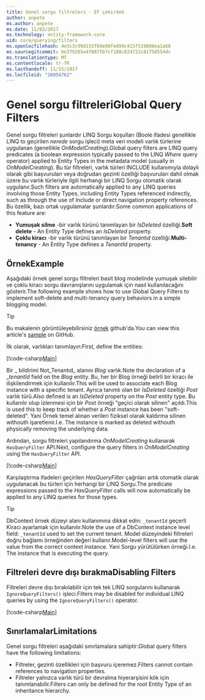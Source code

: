 ```yaml
---
title: Genel sorgu filtreleri - EF çekirdek
author: anpete
ms.author: anpete
ms.date: 11/03/2017
ms.technology: entity-framework-core
uid: core/querying/filters
ms.openlocfilehash: 4e3c3c99d155f69e00fed99c415f519808ea1a68
ms.sourcegitcommit: 6e379265e4f087fb7cf180c824722c81750554dc
ms.translationtype: MT
ms.contentlocale: tr-TR
ms.lasthandoff: 11/15/2017
ms.locfileid: "26054762"
---
```

# <a name="global-query-filters"></a><span data-ttu-id="1fbb2-102">Genel sorgu filtreleri</span><span class="sxs-lookup"><span data-stu-id="1fbb2-102">Global Query Filters</span></span>

<span data-ttu-id="1fbb2-103">Genel sorgu filtreleri şunlardır LINQ Sorgu koşulları (Boole ifadesi genellikle LINQ to geçirilen *nerede* sorgu işleci) meta veri modeli varlık türlerine uygulanan (genellikle *OnModelCreating*).</span><span class="sxs-lookup"><span data-stu-id="1fbb2-103">Global query filters are LINQ query predicates (a boolean expression typically passed to the LINQ *Where* query operator) applied to Entity Types in the metadata model (usually in *OnModelCreating*).</span></span> <span data-ttu-id="1fbb2-104">Bu tür filtreleri, varlık türleri INCLUDE kullanımıyla dolaylı olarak gibi başvurulan veya doğrudan gezinti özelliği başvuruları dahil olmak üzere bu varlık türleriyle ilgili herhangi bir LINQ Sorgu otomatik olarak uygulanır.</span><span class="sxs-lookup"><span data-stu-id="1fbb2-104">Such filters are automatically applied to any LINQ queries involving those Entity Types, including Entity Types referenced indirectly, such as through the use of Include or direct navigation property references.</span></span> <span data-ttu-id="1fbb2-105">Bu özellik, bazı ortak uygulamalar şunlardır:</span><span class="sxs-lookup"><span data-stu-id="1fbb2-105">Some common applications of this feature are:</span></span>

* <span data-ttu-id="1fbb2-106">**Yumuşak silme** -bir varlık türünü tanımlayan bir *IsDeleted* özelliği.</span><span class="sxs-lookup"><span data-stu-id="1fbb2-106">**Soft delete** - An Entity Type defines an *IsDeleted* property.</span></span>
* <span data-ttu-id="1fbb2-107">**Çoklu kiracı** -bir varlık türünü tanımlayan bir *Tenantıd* özelliği.</span><span class="sxs-lookup"><span data-stu-id="1fbb2-107">**Multi-tenancy** - An Entity Type defines a *TenantId* property.</span></span>

## <a name="example"></a><span data-ttu-id="1fbb2-108">Örnek</span><span class="sxs-lookup"><span data-stu-id="1fbb2-108">Example</span></span>

<span data-ttu-id="1fbb2-109">Aşağıdaki örnek genel sorgu filtreleri basit blog modelinde yumuşak silebilir ve çoklu kiracı sorgu davranışlarını uygulamak için nasıl kullanılacağını gösterir.</span><span class="sxs-lookup"><span data-stu-id="1fbb2-109">The following example shows how to use Global Query Filters to implement soft-delete and multi-tenancy query behaviors in a simple blogging model.</span></span>

> [!TIP]
> <span data-ttu-id="1fbb2-110">Bu makalenin görüntüleyebilirsiniz [örnek](https://github.com/aspnet/EntityFrameworkCore/tree/dev/samples/QueryFilters) github'da.</span><span class="sxs-lookup"><span data-stu-id="1fbb2-110">You can view this article's [sample](https://github.com/aspnet/EntityFrameworkCore/tree/dev/samples/QueryFilters) on GitHub.</span></span>

<span data-ttu-id="1fbb2-111">İlk olarak, varlıkları tanımlayın:</span><span class="sxs-lookup"><span data-stu-id="1fbb2-111">First, define the entities:</span></span>

[!code-csharp[Main](../../../efcore-dev/samples/QueryFilters/Program.cs#Entities)]

<span data-ttu-id="1fbb2-112">Bir _ bildirimi Not_Tenantıd_ alanını _Blog_ varlık.</span><span class="sxs-lookup"><span data-stu-id="1fbb2-112">Note the declaration of a __tenantId_ field on the _Blog_ entity.</span></span> <span data-ttu-id="1fbb2-113">Bu, her bir Blog örneği belirli bir kiracı ile ilişkilendirmek için kullanılır.</span><span class="sxs-lookup"><span data-stu-id="1fbb2-113">This will be used to associate each Blog instance with a specific tenant.</span></span> <span data-ttu-id="1fbb2-114">Ayrıca tanımlı olan bir _IsDeleted_ özelliği _Post_ varlık türü.</span><span class="sxs-lookup"><span data-stu-id="1fbb2-114">Also defined is an _IsDeleted_ property on the _Post_ entity type.</span></span> <span data-ttu-id="1fbb2-115">Bu kullanılır olup izlenmesi için bir _Post_ örneği "geçici olarak silinen" açıldı.</span><span class="sxs-lookup"><span data-stu-id="1fbb2-115">This is used this to keep track of whether a _Post_ instance has been "soft-deleted".</span></span> <span data-ttu-id="1fbb2-116">Yani Örnek temel alınan verileri fiziksel olarak kaldırma silinen withouth işaretlenir.</span><span class="sxs-lookup"><span data-stu-id="1fbb2-116">I.e. The instance is marked as deleted withouth physically removing the underlying data.</span></span>

<span data-ttu-id="1fbb2-117">Ardından, sorgu filtreleri yapılandırma _OnModelCreating_ kullanarak ```HasQueryFilter``` API.</span><span class="sxs-lookup"><span data-stu-id="1fbb2-117">Next, configure the query filters in _OnModelCreating_ using the ```HasQueryFilter``` API.</span></span>

[!code-csharp[Main](../../../efcore-dev/samples/QueryFilters/Program.cs#Configuration)]

<span data-ttu-id="1fbb2-118">Karşılaştırma ifadeleri geçirilen _HasQueryFilter_ çağrıları artık otomatik olarak uygulanacak bu türleri için herhangi bir LINQ Sorgu.</span><span class="sxs-lookup"><span data-stu-id="1fbb2-118">The predicate expressions passed to the _HasQueryFilter_ calls will now automatically be applied to any LINQ queries for those types.</span></span>

> [!TIP]
> <span data-ttu-id="1fbb2-119">DbContext örnek düzeyi alanı kullanımına dikkat edin: ```_tenantId``` geçerli Kiracı ayarlamak için kullanılır.</span><span class="sxs-lookup"><span data-stu-id="1fbb2-119">Note the use of a DbContext instance level field: ```_tenantId``` used to set the current tenant.</span></span> <span data-ttu-id="1fbb2-120">Model düzeyindeki filtreleri doğru bağlamı örneğinden değeri kullanır.</span><span class="sxs-lookup"><span data-stu-id="1fbb2-120">Model-level filters will use the value from the correct context instance.</span></span> <span data-ttu-id="1fbb2-121">Yani Sorgu yürütülürken örneği.</span><span class="sxs-lookup"><span data-stu-id="1fbb2-121">I.e. The instance that is executing the query.</span></span>

## <a name="disabling-filters"></a><span data-ttu-id="1fbb2-122">Filtreleri devre dışı bırakma</span><span class="sxs-lookup"><span data-stu-id="1fbb2-122">Disabling Filters</span></span>

<span data-ttu-id="1fbb2-123">Filtreleri devre dışı bırakılabilir için tek tek LINQ sorgularını kullanarak ```IgnoreQueryFilters()``` işleci.</span><span class="sxs-lookup"><span data-stu-id="1fbb2-123">Filters may be disabled for individual LINQ queries by using the ```IgnoreQueryFilters()``` operator.</span></span>

[!code-csharp[Main](../../../efcore-dev/samples/QueryFilters/Program.cs#IgnoreFilters)]

## <a name="limitations"></a><span data-ttu-id="1fbb2-124">Sınırlamalar</span><span class="sxs-lookup"><span data-stu-id="1fbb2-124">Limitations</span></span>

<span data-ttu-id="1fbb2-125">Genel sorgu filtreleri aşağıdaki sınırlamalara sahiptir:</span><span class="sxs-lookup"><span data-stu-id="1fbb2-125">Global query filters have the following limitations:</span></span>

* <span data-ttu-id="1fbb2-126">Filtreler, gezinti özellikleri için başvuru içeremez.</span><span class="sxs-lookup"><span data-stu-id="1fbb2-126">Filters cannot contain references to navigation properties.</span></span>
* <span data-ttu-id="1fbb2-127">Filtreler yalnızca varlık türü bir devralma hiyerarşisini kök için tanımlanabilir.</span><span class="sxs-lookup"><span data-stu-id="1fbb2-127">Filters can only be defined for the root Entity Type of an inheritance hierarchy.</span></span>
